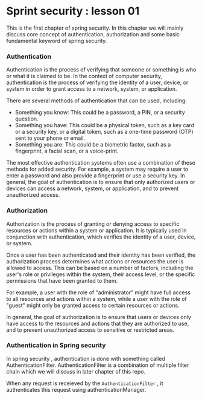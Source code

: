 # Sprint security : lesson 01

This is the first chapter of spring security.
In this chapter we will mainly discuss core concept of authentication,
authorization and some basic fundamental keyword of spring security.

### Authentication
Authentication is the process of verifying that someone or something is who or what it is claimed to be. In the context of computer security, authentication is the process of verifying the identity of a user, device, or system in order to grant access to a network, system, or application.

There are several methods of authentication that can be used, including:
* Something you know: This could be a password, a PIN, or a security question.
* Something you have: This could be a physical token, such as a key card or a security key, or a digital token, such as a one-time password (OTP) sent to your phone or email.
* Something you are: This could be a biometric factor, such as a fingerprint, a facial scan, or a voice-print.

The most effective authentication systems often use a combination of these methods for added security. For example, a system may require a user to enter a password and also provide a fingerprint or use a security key.
In general, the goal of authentication is to ensure that only authorized users or devices can access a network, system, or application, and to prevent unauthorized access.

### Authorization
Authorization is the process of granting or denying access to specific resources or actions within
a system or application. It is typically used in conjunction with authentication, which verifies the identity of a user, device, or system.

Once a user has been authenticated and their identity has been verified, the authorization process 
determines what actions or resources the user is allowed to access.
This can be based on a number of factors, including the user's role or privileges within the system, their access level, or the specific permissions that have been granted to them.

For example, a user with the role of "administrator" might have full access to all resources 
and actions within a system, while a user with the role of "guest" might only be granted access 
to certain resources or actions.

In general, the goal of authorization is to ensure that users or devices only have access 
to the resources and actions that they are authorized to use, and to prevent unauthorized access to sensitive or restricted areas.

### Authentication in Spring security

In spring security , authentication is done with something called AuthenticationFilter. AuthenticationFilter is a
combination of multiple filter chain which we will discuss in later chapter of this repo.

When any request is receieved by the `AuthenticationFilter` , it authenticates this request using 
authenticationManager.
